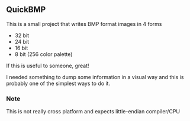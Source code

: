 ## QuickBMP 

This is a small project that writes BMP format images in 4 forms
* 32 bit
* 24 bit
* 16 bit
* 8 bit (256 color palette)

If this is useful to someone, great!

I needed something to dump some information in a visual way and this is probably one of the simplest ways to do it. 

### Note

This is not really cross platform and expects little-endian compiler/CPU